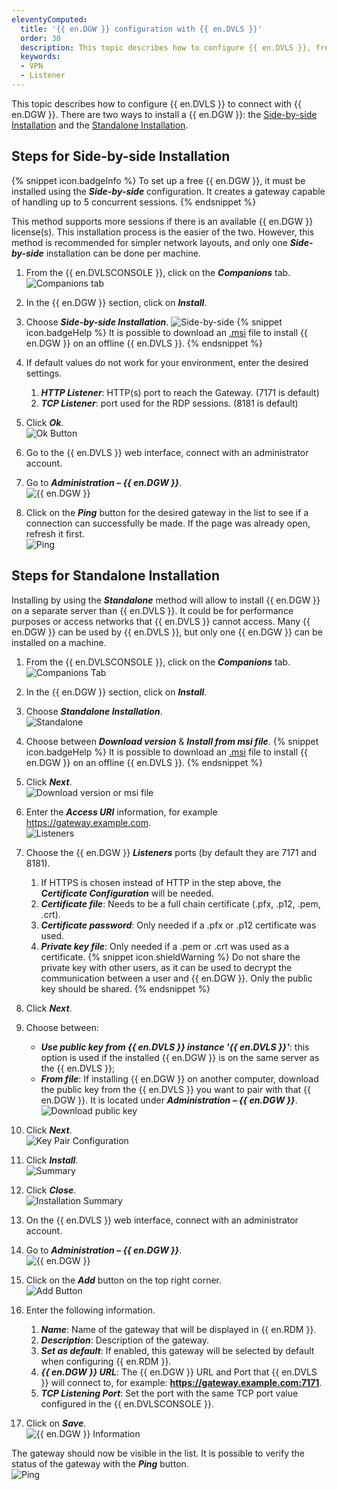 ```yaml
---
eleventyComputed:
  title: '{{ en.DGW }} configuration with {{ en.DVLS }}'
  order: 30
  description: This topic describes how to configure {{ en.DVLS }}, free or not, to connect with {{ en.DGW }}.
  keywords:
  - VPN
  - Listener
---
```

This topic describes how to configure {{ en.DVLS }} to connect with {{ en.DGW }}. There are two ways to install a {{ en.DGW }}: the <a href="#steps-for-side-by-side-installation">Side-by-side Installation</a> and the <a href="#steps-for-standalone-installation">Standalone Installation</a>.

## Steps for Side-by-side Installation
{% snippet icon.badgeInfo %}
To set up a free {{ en.DGW }}, it must be installed using the ***Side-by-side*** configuration. It creates a gateway capable of handling up to 5 concurrent sessions. 
{% endsnippet %}  

This method supports more sessions if there is an available {{ en.DGW }} license(s). This installation process is the easier of the two. However, this method is recommended for simpler network layouts, and only one ***Side-by-side*** installation can be done per machine.
1. From the {{ en.DVLSCONSOLE }}, click on the ***Companions*** tab.  
![Companions tab](https://webdevolutions.azureedge.net/docs/en/server/ServerOp2083.png)
1. In the {{ en.DGW }} section, click on ***Install***.  
1. Choose ***Side-by-side Installation***.
![Side-by-side](https://webdevolutions.azureedge.net/docs/en/server/ServerOp0004.png)
{% snippet icon.badgeHelp %}
It is possible to download an [.msi](https://devolutions.net/gateway/download) file to install {{ en.DGW }} on an offline {{ en.DVLS }}.
{% endsnippet %}  

4. If default values do not work for your environment, enter the desired settings.
    1. ***HTTP Listener***: HTTP(s) port to reach the Gateway. (7171 is default)
    1. ***TCP Listener***: port used for the RDP sessions. (8181 is default)
1. Click ***Ok***.  
![Ok Button](https://webdevolutions.azureedge.net/docs/en/server/ServerOp0005.png)
1. Go to the {{ en.DVLS }} web interface, connect with an administrator account.
1. Go to ***Administration – {{ en.DGW }}***.  
![{{ en.DGW }}](https://webdevolutions.azureedge.net/docs/en/server/ServerOp0006.png)
1. Click on the ***Ping*** button for the desired gateway in the list to see if a connection can successfully be made. If the page was already open, refresh it first.  
![Ping](https://webdevolutions.azureedge.net/docs/en/server/ServerOp0007.png)

## Steps for Standalone Installation
Installing by using the ***Standalone*** method will allow to install {{ en.DGW }} on a separate server than {{ en.DVLS }}. It could be for performance purposes or access networks that {{ en.DVLS }} cannot access. Many {{ en.DGW }} can be used by {{ en.DVLS }}, but only one {{ en.DGW }} can be installed on a machine.
1. From the {{ en.DVLSCONSOLE }}, click on the ***Companions*** tab.  
![Companions Tab](https://webdevolutions.azureedge.net/docs/en/server/ServerOp0018.png)
1. In the {{ en.DGW }} section, click on ***Install***.
1. Choose ***Standalone Installation***.  
![Standalone](https://webdevolutions.azureedge.net/docs/en/server/ServerOp0008.png)
1. Choose between ***Download version*** & ***Install from msi file***.
{% snippet icon.badgeHelp %}
It is possible to download an [.msi](https://devolutions.net/gateway/download) file to install {{ en.DGW }} on an offline {{ en.DVLS }}.
{% endsnippet %}  

5. Click ***Next***.  
![Download version or msi file](https://webdevolutions.azureedge.net/docs/en/server/ServerOp0009.png)
1. Enter the ***Access URI*** information, for example https://gateway.example.com.  
![Listeners](https://webdevolutions.azureedge.net/docs/en/server/ServerOp0023.png)  
1. Choose the {{ en.DGW }} ***Listeners*** ports (by default they are 7171 and 8181).
    1. If HTTPS is chosen instead of HTTP in the step above, the ***Certificate Configuration*** will be needed.
    1. ***Certificate file***: Needs to be a full chain certificate (.pfx, .p12, .pem, .crt).
    1. ***Certificate password***: Only needed if a .pfx or .p12 certificate was used.
    1. ***Private key file***: Only needed if a .pem or .crt was used as a certificate.
{% snippet icon.shieldWarning %}
Do not share the private key with other users, as it can be used to decrypt the communication between a user and {{ en.DGW }}. Only the public key should be shared.
{% endsnippet %}  

8. Click ***Next***.
1. Choose between: 
    * ***Use public key from {{ en.DVLS }} instance '{{ en.DVLS }}'***: this option is used if the installed {{ en.DGW }} is on the same server as the {{ en.DVLS }};  
    * ***From file***: If installing {{ en.DGW }} on another computer, download the public key from the {{ en.DVLS }} you want to pair with that {{ en.DGW }}. It is located under ***Administration – {{ en.DGW }}***.  
![Download public key](https://webdevolutions.azureedge.net/docs/en/server/ServerOp0016.png)
1. Click ***Next***.  
![Key Pair Configuration](https://webdevolutions.azureedge.net/docs/en/server/ServerOp0011.png)
1. Click ***Install***.  
![Summary](https://webdevolutions.azureedge.net/docs/en/server/ServerOp0012.png)
1. Click ***Close***.  
![Installation Summary](https://webdevolutions.azureedge.net/docs/en/server/ServerOp0013.png)
1. On the {{ en.DVLS }} web interface, connect with an administrator account.
1. Go to ***Administration – {{ en.DGW }}***.  
![{{ en.DGW }}](https://webdevolutions.azureedge.net/docs/en/server/ServerOp0006.png)
1. Click on the ***Add*** button on the top right corner.  
![Add Button](https://webdevolutions.azureedge.net/docs/en/server/ServerOp0014.png)
1. Enter the following information.
    1. ***Name***: Name of the gateway that will be displayed in {{ en.RDM }}.
    1. ***Description***: Description of the gateway.
    1. ***Set as default***: If enabled, this gateway will be selected by default when configuring {{ en.RDM }}.
    1. ***{{ en.DGW }} URL***: The {{ en.DGW }} URL and Port that {{ en.DVLS }} will connect to, for example: **https://gateway.example.com:7171**.
    1. ***TCP Listening Port***: Set the port with the same TCP port value configured in the {{ en.DVLSCONSOLE }}.
1. Click on ***Save***.  
![{{ en.DGW }} Information](https://webdevolutions.azureedge.net/docs/en/server/ServerOp0015.png)

The gateway should now be visible in the list. It is possible to verify the status of the gateway with the ***Ping*** button.  
![Ping](https://webdevolutions.azureedge.net/docs/en/server/ServerOp0007.png)
